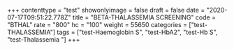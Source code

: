 +++
contenttype = "test"
showonlyimage = false
draft = false
date = "2020-07-17T09:51:22.778Z"
title = "BETA-THALASSEMIA SCREENING"
code = "BTHAL"
rate = "800"
hc = "100"
weight = 55650
categories = ["test-THALASSEMIA"]
tags = ["test-Haemoglobin S", "test-HbA2", "test-Hb S", "test-Thalassemia "]
+++

